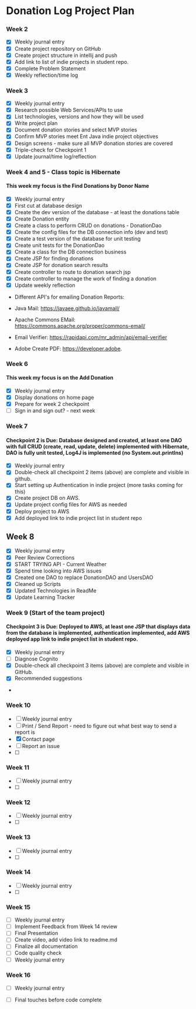 # Donation Log Project Plan

### Week 2
- [X] Weekly journal entry
- [X] Create project repository on GitHub
- [X] Create project structure in intellij and push
- [X] Add link to list of indie projects in student repo.
- [X] Complete Problem Statement
- [X] Weekly reflection/time log

### Week 3
- [X] Weekly journal entry
- [X] Research possible Web Services/APIs to use
- [X] List technologies, versions and how they will be used
- [X] Write project plan
- [X] Document donation stories and select MVP stories
- [X] Confirm MVP stories meet Ent Java indie project objectives
- [X] Design screens - make sure all MVP donation stories are covered
- [X] Triple-check for Checkpoint 1
- [X] Update journal/time log/reflection

### Week 4 and 5 - Class topic is Hibernate
#### This week my focus is the Find Donations by Donor Name
- [X] Weekly journal entry
- [X] First cut at database design
- [X] Create the dev version of the database - at least the donations table
- [X] Create Donation entity 
- [X] Create a class to perform CRUD on donations - DonationDao
- [X] Create the config files for the DB connection info (dev and test)
- [X] Create a test version of the database for unit testing
- [X] Create unit tests for the DonationDao
- [X] Create a class for the DB connection business
- [X] Create JSP for finding donations
- [X] Create JSP for donation search results
- [X] Create controller to route to donation search jsp
- [x] Create controller to manage the work of finding a donation
- [x] Update weekly reflection
- 
  Different API's for emailing Donation Reports:

-   Java Mail: https://javaee.github.io/javamail/
-   Apache Commons EMail: https://commons.apache.org/proper/commons-email/
-   Email Verifier: https://rapidapi.com/mr_admin/api/email-verifier
-   Adobe Create PDF: https://developer.adobe.

### Week 6
#### This week my focus is on the Add Donation
- [X] Weekly journal entry
- [X] Display donations on home page
- [X] Prepare for week 2 checkpoint
- [ ] Sign in and sign out? - next week

### Week 7
#### Checkpoint 2 is Due: Database designed and created, at least one DAO with full CRUD (create, read, update, delete) implemented with Hibernate, DAO is fully unit tested, Log4J is implemented (no System.out.printlns)
- [X] Weekly journal entry
- [X] Double-check all checkpoint 2 items (above) are complete and visible in github.
- [X] Start setting up Authentication in indie project (more tasks coming for this)
- [X] Create project DB on AWS.
- [X] Update project config files for AWS as needed
- [X] Deploy project to AWS
- [X] Add deployed link to indie project list in student repo

## Week 8
- [X] Weekly journal entry
- [X] Peer Review Corrections
- [X] START TRYING API - Current Weather 
- [X] Spend time looking into AWS issues
- [X] Created one DAO to replace DonationDAO and UsersDAO
- [X] Cleaned up Scripts 
- [X] Updated Technologies in ReadMe
- [X] Update Learning Tracker

### Week 9 (Start of the team project)
#### Checkpoint 3 is Due: Deployed to AWS, at least one JSP that displays data from the database is implemented, authentication implemented, add AWS deployed app link to indie project list in student repo.
- [X] Weekly journal entry
- [ ] Diagnose Cognito
- [X] Double-check all checkpoint 3 items (above) are complete and visible in GitHub.
- [X] Recommended suggestions
- 

### Week 10
- [ ] Weekly journal entry
- [ ] Print / Send Report - need to figure out what best way to send a report is
- [X] Contact page
- [ ] Report an issue
- [ ]

### Week 11
- [ ] Weekly journal entry
- [ ]

### Week 12
- [ ] Weekly journal entry
- [ ]

### Week 13
- [ ] Weekly journal entry
- [ ]

### Week 14
- [ ] Weekly journal entry
- [ ]

### Week 15
- [ ] Weekly journal entry
- [ ] Implement Feedback from Week 14 review
- [ ] Final Presentation
- [ ] Create video, add video link to readme.md
- [ ] Finalize all documentation
- [ ] Code quality check
- [ ] Weekly journal entry

### Week 16
- [ ] Weekly journal entry
- [ ] Final touches before code complete







